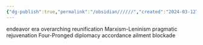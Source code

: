 ```yaml
---
{"dg-publish":true,"permalink":"/obsidian//////","created":"2024-03-12T11:19:58.544+08:00","updated":"2024-09-08T15:25:05.540+08:00"}
---
```


endeavor
era
overarching
reunification
Marxism-Leninism
pragmatic
rejuvenation
Four-Pronged
diplomacy
accordance
ailment
blockade